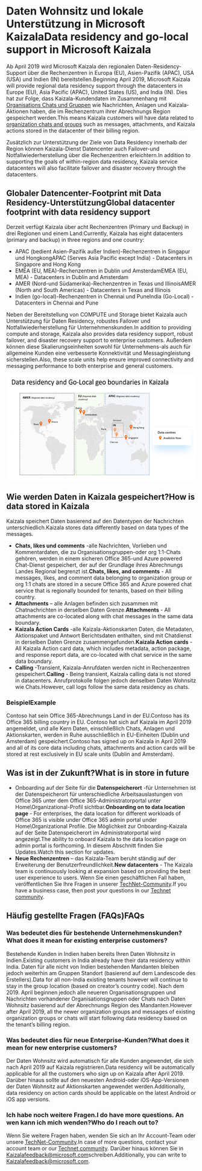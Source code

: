 # <a name="data-residency-and-go-local-support-in-microsoft-kaizala"></a><span data-ttu-id="0c618-101">Daten Wohnsitz und lokale Unterstützung in Microsoft Kaizala</span><span class="sxs-lookup"><span data-stu-id="0c618-101">Data residency and go-local support in Microsoft Kaizala</span></span>

<span data-ttu-id="0c618-102">Ab April 2019 wird Microsoft Kaizala den regionalen Daten-Residency-Support über die Rechenzentren in Europa (EU), Asien-Pazifik (APAC), USA (USA) und Indien (IN) bereitstellen.</span><span class="sxs-lookup"><span data-stu-id="0c618-102">Beginning April 2019, Microsoft Kaizala will provide regional data residency support through the datacenters in Europe (EU), Asia Pacific (APAC), United States (US), and India (IN).</span></span> <span data-ttu-id="0c618-103">Dies hat zur Folge, dass Kaizala-Kundendaten im Zusammenhang mit [Organisations Chats und Gruppen](https://support.office.com/article/organization-chats-and-groups-in-kaizala-c8a7855c-d232-4914-811c-f6708734dcc3) wie Nachrichten, Anlagen und Kaizala-Aktionen haben, die im Rechenzentrum ihrer Abrechnungs Region gespeichert werden.</span><span class="sxs-lookup"><span data-stu-id="0c618-103">This means Kaizala customers will have data related to [organization chats and groups](https://support.office.com/article/organization-chats-and-groups-in-kaizala-c8a7855c-d232-4914-811c-f6708734dcc3) such as messages, attachments, and Kaizala actions stored in the datacenter of their billing region.</span></span>

<span data-ttu-id="0c618-104">Zusätzlich zur Unterstützung der Ziele von Data Residency innerhalb der Region können Kaizala-Dienst Datencenter auch Failover-und Notfallwiederherstellung über die Rechenzentren erleichtern.</span><span class="sxs-lookup"><span data-stu-id="0c618-104">In addition to supporting the goals of within-region data residency, Kaizala service datacenters will also facilitate failover and disaster recovery through the datacenters.</span></span>

## <a name="global-datacenter-footprint-with-data-residency-support"></a><span data-ttu-id="0c618-105">Globaler Datencenter-Footprint mit Data Residency-Unterstützung</span><span class="sxs-lookup"><span data-stu-id="0c618-105">Global datacenter footprint with data residency support</span></span>

<span data-ttu-id="0c618-106">Derzeit verfügt Kaizala über acht Rechenzentren (Primary und Backup) in drei Regionen und einem Land:</span><span class="sxs-lookup"><span data-stu-id="0c618-106">Currently, Kaizala has eight datacenters (primary and backup) in three regions and one country:</span></span>

- <span data-ttu-id="0c618-107">APAC (bedient Asien-Pazifik außer Indien)-Rechenzentren in Singapur und Hongkong</span><span class="sxs-lookup"><span data-stu-id="0c618-107">APAC (Serves Asia Pacific except India) - Datacenters in Singapore and Hong Kong</span></span>
- <span data-ttu-id="0c618-108">EMEA (EU, MEA)-Rechenzentren in Dublin und Amsterdam</span><span class="sxs-lookup"><span data-stu-id="0c618-108">EMEA (EU, MEA) - Datacenters in Dublin and Amsterdam</span></span>
- <span data-ttu-id="0c618-109">AMER (Nord-und Südamerika)-Rechenzentren in Texas und Illinois</span><span class="sxs-lookup"><span data-stu-id="0c618-109">AMER (North and South Americas) - Datacenters in Texas and Illinois</span></span>
- <span data-ttu-id="0c618-110">Indien (go-local)-Rechenzentren in Chennai und Pune</span><span class="sxs-lookup"><span data-stu-id="0c618-110">India (Go-Local) - Datacenters in Chennai and Pune</span></span>

<span data-ttu-id="0c618-111">Neben der Bereitstellung von COMPUTE und Storage bietet Kaizala auch Unterstützung für Daten Residency, robustes Failover und Notfallwiederherstellung für Unternehmenskunden.</span><span class="sxs-lookup"><span data-stu-id="0c618-111">In addition to providing compute and storage, Kaizala also provides data residency support, robust failover, and disaster recovery support to enterprise customers.</span></span> <span data-ttu-id="0c618-112">Außerdem können diese Skalierungseinheiten sowohl für Unternehmens-als auch für allgemeine Kunden eine verbesserte Konnektivität und Messagingleistung sicherstellen.</span><span class="sxs-lookup"><span data-stu-id="0c618-112">Also, these scale units help ensure improved connectivity and messaging performance to both enterprise and general customers.</span></span> 

![Grafik mit Daten Wohnsitz und lokalen Geo-Begrenzungen in Kaizala](Images/data-residency-geo-boundaries.png)

## <a name="how-is-data-stored-in-kaizala"></a><span data-ttu-id="0c618-114">Wie werden Daten in Kaizala gespeichert?</span><span class="sxs-lookup"><span data-stu-id="0c618-114">How is data stored in Kaizala</span></span>

<span data-ttu-id="0c618-115">Kaizala speichert Daten basierend auf den Datentypen der Nachrichten unterschiedlich.</span><span class="sxs-lookup"><span data-stu-id="0c618-115">Kaizala stores data differently based on data types of the messages.</span></span>

- <span data-ttu-id="0c618-116">**Chats, likes und comments** -alle Nachrichten, Vorlieben und Kommentardaten, die zu Organisationsgruppen-oder org 1:1-Chats gehören, werden in einem sicheren Office 365-und Azure powered Chat-Dienst gespeichert, der auf der Grundlage ihres Abrechnungs Landes Regional begrenzt ist.</span><span class="sxs-lookup"><span data-stu-id="0c618-116">**Chats, likes, and comments** - All messages, likes, and comment data belonging to organization group or org 1:1 chats are stored in a secure Office 365 and Azure powered chat service that is regionally bounded for tenants, based on their billing country.</span></span>
- <span data-ttu-id="0c618-117">**Attachments** – alle Anlagen befinden sich zusammen mit Chatnachrichten in derselben Daten Grenze.</span><span class="sxs-lookup"><span data-stu-id="0c618-117">**Attachments** - All attachments are co-located along with chat messages in the same data boundary.</span></span>
- <span data-ttu-id="0c618-118">**Kaizala Action Cards** -alle Kaizala-Aktionskarten Daten, die Metadaten, Aktionspaket und Antwort Berichtsdaten enthalten, sind mit Chatdienst in derselben Daten Grenze zusammengefunden.</span><span class="sxs-lookup"><span data-stu-id="0c618-118">**Kaizala Action cards** - All Kaizala Action card data, which includes metadata, action package, and response report data, are co-located with chat service in the same data boundary.</span></span>
- <span data-ttu-id="0c618-119">**Calling** -Transient, Kaizala-Anrufdaten werden nicht in Rechenzentren gespeichert.</span><span class="sxs-lookup"><span data-stu-id="0c618-119">**Calling** - Being transient, Kaizala calling data is not stored in datacenters.</span></span> <span data-ttu-id="0c618-120">Anrufprotokolle folgen jedoch denselben Daten Wohnsitz wie Chats.</span><span class="sxs-lookup"><span data-stu-id="0c618-120">However, call logs follow the same data residency as chats.</span></span>

### <a name="example"></a><span data-ttu-id="0c618-121">Beispiel</span><span class="sxs-lookup"><span data-stu-id="0c618-121">Example</span></span>

<span data-ttu-id="0c618-122">Contoso hat sein Office 365-Abrechnungs Land in der EU.</span><span class="sxs-lookup"><span data-stu-id="0c618-122">Contoso has its Office 365 billing country in EU.</span></span> <span data-ttu-id="0c618-123">Contoso hat sich auf Kaizala im April 2019 angemeldet, und alle Kern Daten, einschließlich Chats, Anlagen und Aktionskarten, werden in Ruhe ausschließlich in EU-Einheiten (Dublin und Amsterdam) gespeichert.</span><span class="sxs-lookup"><span data-stu-id="0c618-123">Contoso has signed up on Kaizala in April 2019 and all of its core data including chats, attachments and action cards will be stored at rest exclusively in EU scale units (Dublin and Amsterdam).</span></span>

## <a name="what-is-in-store-in-future"></a><span data-ttu-id="0c618-124">Was ist in der Zukunft?</span><span class="sxs-lookup"><span data-stu-id="0c618-124">What is in store in future</span></span>

- <span data-ttu-id="0c618-125">Onboarding auf der Seite für die **Datenspeicherort** -für Unternehmen ist der Datenspeicherort für unterschiedliche Arbeitsauslastungen von Office 365 unter dem Office 365-Administratorportal unter Home\Organizational-Profil sichtbar.</span><span class="sxs-lookup"><span data-stu-id="0c618-125">**Onboarding on to data location page** - For enterprises, the data location for different workloads of Office 365 is visible under Office 365 admin portal under Home\Organizational Profile.</span></span> <span data-ttu-id="0c618-126">Die Möglichkeit zur Onboarding-Kaizala auf der Seite Datenspeicherort im Administratorportal wird angezeigt.</span><span class="sxs-lookup"><span data-stu-id="0c618-126">The ability to onboard Kaizala to the data location page on admin portal is forthcoming.</span></span> <span data-ttu-id="0c618-127">In diesem Abschnitt finden Sie Updates.</span><span class="sxs-lookup"><span data-stu-id="0c618-127">Watch this section for updates.</span></span>
- <span data-ttu-id="0c618-128">**Neue Rechenzentren** – das Kaizala-Team beruht ständig auf der Erweiterung der Benutzerfreundlichkeit.</span><span class="sxs-lookup"><span data-stu-id="0c618-128">**New datacenters** - The Kaizala team is continuously looking at expansion based on providing the best user experience to users.</span></span> <span data-ttu-id="0c618-129">Wenn Sie einen geschäftlichen Fall haben, veröffentlichen Sie Ihre Fragen in unserer [TechNet-Community](https://techcommunity.microsoft.com/t5/Microsoft-Kaizala/ct-p/MicrosoftKaizala).</span><span class="sxs-lookup"><span data-stu-id="0c618-129">If you have a business case, then post your questions in our [Technet community](https://techcommunity.microsoft.com/t5/Microsoft-Kaizala/ct-p/MicrosoftKaizala).</span></span>

## <a name="faqs"></a><span data-ttu-id="0c618-130">Häufig gestellte Fragen (FAQs)</span><span class="sxs-lookup"><span data-stu-id="0c618-130">FAQs</span></span>

### <a name="what-does-it-mean-for-existing-enterprise-customers"></a><span data-ttu-id="0c618-131">Was bedeutet dies für bestehende Unternehmenskunden?</span><span class="sxs-lookup"><span data-stu-id="0c618-131">What does it mean for existing enterprise customers?</span></span>

<span data-ttu-id="0c618-132">Bestehende Kunden in Indien haben bereits Ihren Daten Wohnsitz in Indien.</span><span class="sxs-lookup"><span data-stu-id="0c618-132">Existing customers in India already have their data residency within India.</span></span> <span data-ttu-id="0c618-133">Daten für alle nicht von Indien bestehenden Mandanten bleiben jedoch weiterhin am Gruppen Standort (basierend auf dem Landescode des Erstellers).</span><span class="sxs-lookup"><span data-stu-id="0c618-133">Data for all non-India existing tenants however will continue to stay in the group location (based on creator’s country code).</span></span> <span data-ttu-id="0c618-134">Nach dem 2019. April beginnen jedoch alle neueren Organisationsgruppen und Nachrichten vorhandener Organisationsgruppen oder Chats nach Daten Wohnsitz basierend auf der Abrechnungs Region des Mandanten.</span><span class="sxs-lookup"><span data-stu-id="0c618-134">However after April 2019, all the newer organization groups and messages of existing organization groups or chats will start following data residency based on the tenant’s billing region.</span></span>

### <a name="what-does-it-mean-for-new-enterprise-customers"></a><span data-ttu-id="0c618-135">Was bedeutet dies für neue Enterprise-Kunden?</span><span class="sxs-lookup"><span data-stu-id="0c618-135">What does it mean for new enterprise customers?</span></span>

<span data-ttu-id="0c618-136">Der Daten Wohnsitz wird automatisch für alle Kunden angewendet, die sich nach April 2019 auf Kaizala registrieren.</span><span class="sxs-lookup"><span data-stu-id="0c618-136">Data residency will be automatically applicable for all the customers who sign up on Kaizala after April 2019.</span></span> <span data-ttu-id="0c618-137">Darüber hinaus sollte auf den neuesten Android-oder iOS-App-Versionen der Daten Wohnsitz auf Aktionskarten angewendet werden.</span><span class="sxs-lookup"><span data-stu-id="0c618-137">Additionally, data residency on action cards should be applicable on the latest Android or iOS app versions.</span></span>
 
### <a name="i-do-have-more-questions-who-do-i-reach-out-to"></a><span data-ttu-id="0c618-138">Ich habe noch weitere Fragen.</span><span class="sxs-lookup"><span data-stu-id="0c618-138">I do have more questions.</span></span> <span data-ttu-id="0c618-139">An wen kann ich mich wenden?</span><span class="sxs-lookup"><span data-stu-id="0c618-139">Who do I reach out to?</span></span>

<span data-ttu-id="0c618-140">Wenn Sie weitere Fragen haben, wenden Sie sich an Ihr Account-Team oder unsere [TechNet-Community](https://techcommunity.microsoft.com/t5/Microsoft-Kaizala/ct-p/MicrosoftKaizala).</span><span class="sxs-lookup"><span data-stu-id="0c618-140">In case of more questions, contact your account team or our [Technet community](https://techcommunity.microsoft.com/t5/Microsoft-Kaizala/ct-p/MicrosoftKaizala).</span></span> <span data-ttu-id="0c618-141">Darüber hinaus können Sie in [Kaizalafeedback@microsoft.com](mailto:kaizalafeedback@microsoft.com)schreiben.</span><span class="sxs-lookup"><span data-stu-id="0c618-141">Additionally, you can write to [Kaizalafeedback@microsoft.com](mailto:kaizalafeedback@microsoft.com).</span></span>








